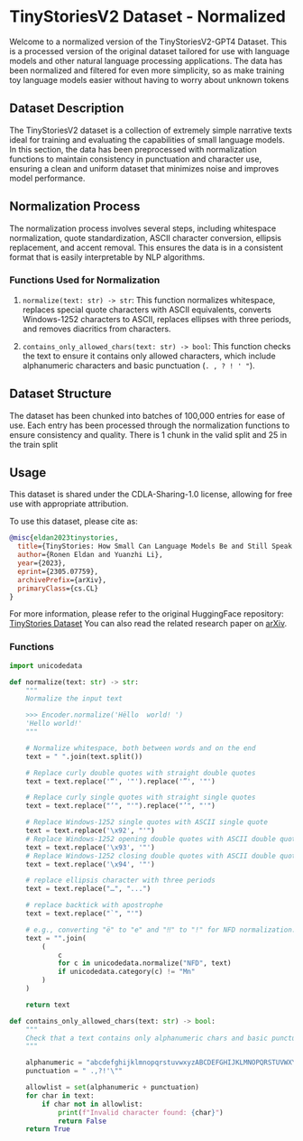 # TinyStoriesV2 Dataset - Normalized

Welcome to a normalized version of the TinyStoriesV2-GPT4 Dataset. This is a processed version of the original dataset tailored for use with language models and other natural language processing applications. The data has been normalized and filtered for even more simplicity, so as make training toy language models easier without having to worry about unknown tokens

## Dataset Description

The TinyStoriesV2 dataset is a collection of extremely simple narrative texts ideal for training and evaluating the capabilities of small language models. In this section, the data has been preprocessed with normalization functions to maintain consistency in punctuation and character use, ensuring a clean and uniform dataset that minimizes noise and improves model performance.

## Normalization Process

The normalization process involves several steps, including whitespace normalization, quote standardization, ASCII character conversion, ellipsis replacement, and accent removal. This ensures the data is in a consistent format that is easily interpretable by NLP algorithms.

### Functions Used for Normalization

1. `normalize(text: str) -> str`: This function normalizes whitespace, replaces special quote characters with ASCII equivalents, converts Windows-1252 characters to ASCII, replaces ellipses with three periods, and removes diacritics from characters.

2. `contains_only_allowed_chars(text: str) -> bool`: This function checks the text to ensure it contains only allowed characters, which include alphanumeric characters and basic punctuation (`. , ? ! ' "`).

## Dataset Structure

The dataset has been chunked into batches of 100,000 entries for ease of use. Each entry has been processed through the normalization functions to ensure consistency and quality. There is 1 chunk in the valid split and 25 in the train split

## Usage

This dataset is shared under the CDLA-Sharing-1.0 license, allowing for free use with appropriate attribution.

To use this dataset, please cite as:

```bibtex
@misc{eldan2023tinystories,
  title={TinyStories: How Small Can Language Models Be and Still Speak Coherent English?},
  author={Ronen Eldan and Yuanzhi Li},
  year={2023},
  eprint={2305.07759},
  archivePrefix={arXiv},
  primaryClass={cs.CL}
}
```

For more information, please refer to the original HuggingFace repository: [TinyStories Dataset](https://huggingface.co/datasets/roneneldan/TinyStories/tree/main)
You can also read the related research paper on [arXiv](https://arxiv.org/abs/2305.07759).

### Functions

```python
import unicodedata

def normalize(text: str) -> str:
    """
    Normalize the input text

    >>> Encoder.normalize('Hëllo  world! ')
    'Hello world!'
    """

    # Normalize whitespace, both between words and on the end
    text = " ".join(text.split())

    # Replace curly double quotes with straight double quotes
    text = text.replace('“', '"').replace('”', '"')

    # Replace curly single quotes with straight single quotes
    text = text.replace("‘", "'").replace("’", "'")

    # Replace Windows-1252 single quotes with ASCII single quote
    text = text.replace('\x92', "'")
    # Replace Windows-1252 opening double quotes with ASCII double quote
    text = text.replace('\x93', '"')
    # Replace Windows-1252 closing double quotes with ASCII double quote
    text = text.replace('\x94', '"')

    # replace ellipsis character with three periods
    text = text.replace("…", "...")

    # replace backtick with apostrophe
    text = text.replace("`", "'")

    # e.g., converting "ë" to "e" and "‼" to "!" for NFD normalization.
    text = "".join(
        (
            c
            for c in unicodedata.normalize("NFD", text)
            if unicodedata.category(c) != "Mn"
        )
    )

    return text
```

```python
def contains_only_allowed_chars(text: str) -> bool:
    """
    Check that a text contains only alphanumeric chars and basic punctuation
    """

    alphanumeric = "abcdefghijklmnopqrstuvwxyzABCDEFGHIJKLMNOPQRSTUVWXYZ0123456789"
    punctuation = " .,?!'\""

    allowlist = set(alphanumeric + punctuation)
    for char in text:
        if char not in allowlist:
            print(f"Invalid character found: {char}")
            return False
    return True
```